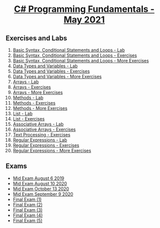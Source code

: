 # <a href="https://softuni.bg/trainings/3369/programming-fundamentals-with-csharp-java-javascript-and-python-may-2021"><p align="center"> C# Programming Fundamentals - May 2021<p>
</a>



## Exercises and Labs
1. <a href="https://github.com/kace123/Software-University--SoftUni-/tree/main/C%23%20Programming/C%23%20Programming%20Fundamentals/C%23%20Fundamentals%20-%20Exercises/Basic%20Syntax%2C%20Conditional%20Statements%20and%20Loops%20-%20Lab" > Basic Syntax, Conditional Statements and Loops - Lab </a> 
2. <a href="https://github.com/kace123/Software-University--SoftUni-/tree/main/C%23%20Programming/C%23%20Programming%20Fundamentals/C%23%20Fundamentals%20-%20Exercises/Basic%20Syntax%2C%20Conditional%20Statements%20and%20Loops%20-%20Exercises" > Basic Syntax, Conditional Statements and Loops - Exercises </a> 
3. <a href="https://github.com/kace123/Software-University--SoftUni-/tree/main/C%23%20Programming/C%23%20Programming%20Fundamentals/C%23%20Fundamentals%20-%20Exercises/Basic%20Syntax%2C%20Conditional%20Statements%20and%20Loops%20-%20More%20Exercises" > Basic Syntax, Conditional Statements and Loops - More Exercises </a> 
4. <a href="https://github.com/kace123/Software-University--SoftUni-/tree/main/C%23%20Programming/C%23%20Programming%20Fundamentals/C%23%20Fundamentals%20-%20Exercises/Data%20Typers%20and%20Variables%20-%20Lab" > Data Types and Variables - Lab </a> 
5. <a href="https://github.com/kace123/Software-University--SoftUni-/tree/main/C%23%20Programming/C%23%20Programming%20Fundamentals/C%23%20Fundamentals%20-%20Exercises/Data%20Typers%20and%20Variables%20-%20Exercises" > Data Types and Variables - Exercises </a> 
6. <a href="https://github.com/kace123/Software-University--SoftUni-/tree/main/C%23%20Programming/C%23%20Programming%20Fundamentals/C%23%20Fundamentals%20-%20Exercises/Data%20Typers%20and%20Variables%20-%20More%20Exercises" > Data Types and Variables - More Exercises </a> 
7. <a href="https://github.com/kace123/Software-University--SoftUni-/tree/main/C%23%20Programming/C%23%20Programming%20Fundamentals/C%23%20Fundamentals%20-%20Exercises/Arrays%20-%20Lab" > Arrays - Lab </a> 
8. <a href="https://github.com/kace123/Software-University--SoftUni-/tree/main/C%23%20Programming/C%23%20Programming%20Fundamentals/C%23%20Fundamentals%20-%20Exercises/Arrays%20-%20Exercises" > Arrays - Exercises </a> 
9. <a href="https://github.com/kace123/Software-University--SoftUni-/tree/main/C%23%20Programming/C%23%20Programming%20Fundamentals/C%23%20Fundamentals%20-%20Exercises/Arrays%20-%20More%20Exercises" > Arrays - More Exercises </a> 
10. <a href="https://github.com/kace123/Software-University--SoftUni-/tree/main/C%23%20Programming/C%23%20Programming%20Fundamentals/C%23%20Fundamentals%20-%20Exercises/Methods%20-%20Lab" > Methods - Lab </a> 
11. <a href="https://github.com/kace123/Software-University--SoftUni-/tree/main/C%23%20Programming/C%23%20Programming%20Fundamentals/C%23%20Fundamentals%20-%20Exercises/Methods%20-%20Exercises" > Methods - Exercises </a> 
12. <a href="https://github.com/kace123/Software-University--SoftUni-/tree/main/C%23%20Programming/C%23%20Programming%20Fundamentals/C%23%20Fundamentals%20-%20Exercises/Methods%20-%20More%20Exercises" > Methods - More Exercises </a> 
13. <a href="https://github.com/kace123/Software-University--SoftUni-/tree/main/C%23%20Programming/C%23%20Programming%20Fundamentals/C%23%20Fundamentals%20-%20Exercises/Lists%20-%20Lab" > List - Lab </a> 
14. <a href="https://github.com/kace123/Software-University--SoftUni-/tree/main/C%23%20Programming/C%23%20Programming%20Fundamentals/C%23%20Fundamentals%20-%20Exercises/Lists%20-%20Exercises" > List - Exercises </a> 
15. <a href="https://github.com/kace123/Software-University--SoftUni-/tree/main/C%23%20Programming/C%23%20Programming%20Fundamentals/C%23%20Fundamentals%20-%20Exercises/Associative%20Arrays%20-%20Lab" > Associative Arrays - Lab </a> 
16. <a href="https://github.com/kace123/Software-University--SoftUni-/tree/main/C%23%20Programming/C%23%20Programming%20Fundamentals/C%23%20Fundamentals%20-%20Exercises/Associative%20Arrays%20-%20Exercises" > Associative Arrays - Exercises </a> 
17. <a href="https://github.com/kace123/Software-University--SoftUni-/tree/main/C%23%20Programming/C%23%20Programming%20Fundamentals/C%23%20Fundamentals%20-%20Exercises/Text%20Processing%20-%20Exercises" > Text Processing - Exercises </a> 
18. <a href="https://github.com/kace123/Software-University--SoftUni-/tree/main/C%23%20Programming/C%23%20Programming%20Fundamentals/C%23%20Fundamentals%20-%20Exercises/Regular%20Experssions%20-%20Lab" > Regular Expressions - Lab </a>
19. <a href="https://github.com/kace123/Software-University--SoftUni-/tree/main/C%23%20Programming/C%23%20Programming%20Fundamentals/C%23%20Fundamentals%20-%20Exercises/Regular%20Experssions%20-%20Exercises" > Regular Expressions - Exercises </a>
20. <a href="https://github.com/kace123/Software-University--SoftUni-/tree/main/C%23%20Programming/C%23%20Programming%20Fundamentals/C%23%20Fundamentals%20-%20Exercises/Regular%20Experssions%20-%20More%20Exercises" > Regular Expressions - More Exercises </a>

## Exams
- <a href="https://github.com/kace123/Software-University--SoftUni-/tree/main/C%23%20Programming/C%23%20Programming%20Fundamentals/C%23%20Fundamentals%20-%20Exams/Mid%20Exams/Mid%20Exam%20August%206%202019" >Mid Exam August 6 2019</a> 
- <a href="https://github.com/kace123/Software-University--SoftUni-/tree/main/C%23%20Programming/C%23%20Programming%20Fundamentals/C%23%20Fundamentals%20-%20Exams/Mid%20Exams/Mid%20Exam%20August%2010%202020" >Mid Exam August 10 2020</a> 
- <a href="https://github.com/kace123/Software-University--SoftUni-/tree/main/C%23%20Programming/C%23%20Programming%20Fundamentals/C%23%20Fundamentals%20-%20Exams/Mid%20Exams/Mid%20Exam%20October%2013%202020" >Mid Exam October 13 2020</a> 
- <a href="https://github.com/kace123/Software-University--SoftUni-/tree/main/C%23%20Programming/C%23%20Programming%20Fundamentals/C%23%20Fundamentals%20-%20Exams/Mid%20Exams/Mid%20Exam%20September%209%202020" >Mid Exam September 9 2020</a> 
- <a href="https://github.com/kace123/Software-University--SoftUni-/tree/main/C%23%20Programming/C%23%20Programming%20Fundamentals/C%23%20Fundamentals%20-%20Exams/Final%20Exams/Final%20Exam%20(1)"> Final Exam (1) </a>
- <a href="https://github.com/kace123/Software-University--SoftUni-/tree/main/C%23%20Programming/C%23%20Programming%20Fundamentals/C%23%20Fundamentals%20-%20Exams/Final%20Exams/Final%20Exam%20(2)"> Final Exam (2) </a>
- <a href="https://github.com/kace123/Software-University--SoftUni-/tree/main/C%23%20Programming/C%23%20Programming%20Fundamentals/C%23%20Fundamentals%20-%20Exams/Final%20Exams/Final%20Exam%20(3)"> Final Exam (3) </a>
- <a href="https://github.com/kace123/Software-University--SoftUni-/tree/main/C%23%20Programming/C%23%20Programming%20Fundamentals/C%23%20Fundamentals%20-%20Exams/Final%20Exams/Final%20Exam%20(4)"> Final Exam (4) </a>
- <a href="https://github.com/kace123/Software-University--SoftUni-/tree/main/C%23%20Programming/C%23%20Programming%20Fundamentals/C%23%20Fundamentals%20-%20Exams/Final%20Exams/Final%20Exam%20(5)"> Final Exam (5) </a>


